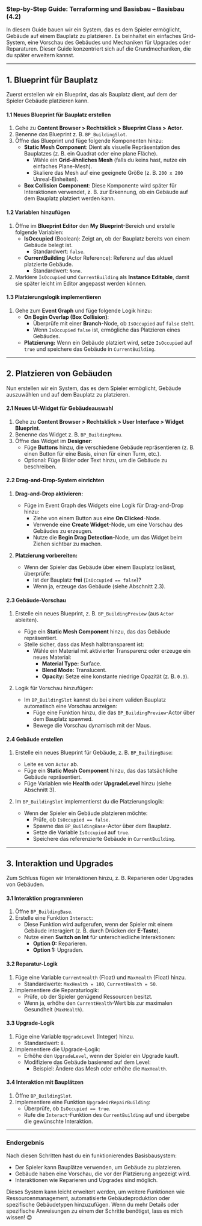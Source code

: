 ### **Step-by-Step Guide: Terraforming und Basisbau – Basisbau (4.2)**

In diesem Guide bauen wir ein System, das es dem Spieler ermöglicht, Gebäude auf einem Bauplatz zu platzieren. Es beinhaltet ein einfaches Grid-System, eine Vorschau des Gebäudes und Mechaniken für Upgrades oder Reparaturen. Dieser Guide konzentriert sich auf die Grundmechaniken, die du später erweitern kannst.

---

## **1. Blueprint für Bauplatz**

Zuerst erstellen wir ein Blueprint, das als Bauplatz dient, auf dem der Spieler Gebäude platzieren kann.

#### **1.1 Neues Blueprint für Bauplatz erstellen**

1. Gehe zu **Content Browser > Rechtsklick > Blueprint Class > Actor**.
2. Benenne das Blueprint z. B. `BP_BuildingSlot`.
3. Öffne das Blueprint und füge folgende Komponenten hinzu:
    - **Static Mesh Component**: Dient als visuelle Repräsentation des Bauplatzes (z. B. ein Quadrat oder eine plane Fläche).
        - Wähle ein **Grid-ähnliches Mesh** (falls du keins hast, nutze ein einfaches Plane-Mesh).
        - Skaliere das Mesh auf eine geeignete Größe (z. B. `200 x 200` Unreal-Einheiten).
    - **Box Collision Component**: Diese Komponente wird später für Interaktionen verwendet, z. B. zur Erkennung, ob ein Gebäude auf dem Bauplatz platziert werden kann.

#### **1.2 Variablen hinzufügen**

1. Öffne im **Blueprint Editor** den **My Blueprint**-Bereich und erstelle folgende Variablen:
    - **IsOccupied** (Boolean): Zeigt an, ob der Bauplatz bereits von einem Gebäude belegt ist.
        - Standardwert: `false`.
    - **CurrentBuilding** (Actor Reference): Referenz auf das aktuell platzierte Gebäude.
        - Standardwert: `None`.
2. Markiere `IsOccupied` und `CurrentBuilding` als **Instance Editable**, damit sie später leicht im Editor angepasst werden können.

#### **1.3 Platzierungslogik implementieren**

1. Gehe zum **Event Graph** und füge folgende Logik hinzu:
    - **On Begin Overlap (Box Collision)**:
        - Überprüfe mit einer **Branch**-Node, ob `IsOccupied` auf `false` steht.
        - Wenn `IsOccupied` `false` ist, ermögliche das Platzieren eines Gebäudes.
    - **Platzierung:** Wenn ein Gebäude platziert wird, setze `IsOccupied` auf `true` und speichere das Gebäude in `CurrentBuilding`.

---

## **2. Platzieren von Gebäuden**

Nun erstellen wir ein System, das es dem Spieler ermöglicht, Gebäude auszuwählen und auf dem Bauplatz zu platzieren.

#### **2.1 Neues UI-Widget für Gebäudeauswahl**

1. Gehe zu **Content Browser > Rechtsklick > User Interface > Widget Blueprint**.
2. Benenne das Widget z. B. `BP_BuildingMenu`.
3. Öffne das Widget im **Designer**:
    - Füge **Buttons** hinzu, die verschiedene Gebäude repräsentieren (z. B. einen Button für eine Basis, einen für einen Turm, etc.).
    - Optional: Füge Bilder oder Text hinzu, um die Gebäude zu beschreiben.

#### **2.2 Drag-and-Drop-System einrichten**

1. **Drag-and-Drop aktivieren:**
    
    - Füge im Event Graph des Widgets eine Logik für Drag-and-Drop hinzu:
        - Ziehe von einem Button aus eine **On Clicked**-Node.
        - Verwende eine **Create Widget**-Node, um eine Vorschau des Gebäudes zu erzeugen.
        - Nutze die **Begin Drag Detection**-Node, um das Widget beim Ziehen sichtbar zu machen.
2. **Platzierung vorbereiten:**
    
    - Wenn der Spieler das Gebäude über einem Bauplatz loslässt, überprüfe:
        - Ist der Bauplatz **frei** (`IsOccupied == false`)?
        - Wenn ja, erzeuge das Gebäude (siehe Abschnitt 2.3).

#### **2.3 Gebäude-Vorschau**

1. Erstelle ein neues Blueprint, z. B. `BP_BuildingPreview` (aus `Actor` ableiten).
    
    - Füge ein **Static Mesh Component** hinzu, das das Gebäude repräsentiert.
    - Stelle sicher, dass das Mesh halbtransparent ist:
        - Wähle ein Material mit aktivierter Transparenz oder erzeuge ein neues Material:
            - **Material Type:** Surface.
            - **Blend Mode:** Translucent.
            - **Opacity:** Setze eine konstante niedrige Opazität (z. B. `0.3`).
2. Logik für Vorschau hinzufügen:
    
    - Im `BP_BuildingSlot` kannst du bei einem validen Bauplatz automatisch eine Vorschau anzeigen:
        - Füge eine Funktion hinzu, die das `BP_BuildingPreview`-Actor über dem Bauplatz spawned.
        - Bewege die Vorschau dynamisch mit der Maus.

#### **2.4 Gebäude erstellen**

1. Erstelle ein neues Blueprint für Gebäude, z. B. `BP_BuildingBase`:
    
    - Leite es von `Actor` ab.
    - Füge ein **Static Mesh Component** hinzu, das das tatsächliche Gebäude repräsentiert.
    - Füge Variablen wie **Health** oder **UpgradeLevel** hinzu (siehe Abschnitt 3).
2. Im `BP_BuildingSlot` implementierst du die Platzierungslogik:
    
    - Wenn der Spieler ein Gebäude platzieren möchte:
        - Prüfe, ob `IsOccupied == false`.
        - Spawne das `BP_BuildingBase`-Actor über dem Bauplatz.
        - Setze die Variable `IsOccupied` auf `true`.
        - Speichere das referenzierte Gebäude in `CurrentBuilding`.

---

## **3. Interaktion und Upgrades**

Zum Schluss fügen wir Interaktionen hinzu, z. B. Reparieren oder Upgrades von Gebäuden.

#### **3.1 Interaktion programmieren**

1. Öffne `BP_BuildingBase`.
2. Erstelle eine Funktion `Interact`:
    - Diese Funktion wird aufgerufen, wenn der Spieler mit einem Gebäude interagiert (z. B. durch Drücken der **E-Taste**).
    - Nutze einen **Switch on Int** für unterschiedliche Interaktionen:
        - **Option 0:** Reparieren.
        - **Option 1:** Upgraden.

#### **3.2 Reparatur-Logik**

1. Füge eine Variable `CurrentHealth` (Float) und `MaxHealth` (Float) hinzu.
    - Standardwerte: `MaxHealth = 100`, `CurrentHealth = 50`.
2. Implementiere die Reparaturlogik:
    - Prüfe, ob der Spieler genügend Ressourcen besitzt.
    - Wenn ja, erhöhe den `CurrentHealth`-Wert bis zur maximalen Gesundheit (`MaxHealth`).

#### **3.3 Upgrade-Logik**

1. Füge eine Variable `UpgradeLevel` (Integer) hinzu.
    - Standardwert: `0`.
2. Implementiere die Upgrade-Logik:
    - Erhöhe den `UpgradeLevel`, wenn der Spieler ein Upgrade kauft.
    - Modifiziere das Gebäude basierend auf dem Level:
        - Beispiel: Ändere das Mesh oder erhöhe die `MaxHealth`.

#### **3.4 Interaktion mit Bauplätzen**

1. Öffne `BP_BuildingSlot`.
2. Implementiere eine Funktion `UpgradeOrRepairBuilding`:
    - Überprüfe, ob `IsOccupied == true`.
    - Rufe die `Interact`-Funktion des `CurrentBuilding` auf und übergebe die gewünschte Interaktion.

---

### **Endergebnis**

Nach diesen Schritten hast du ein funktionierendes Basisbausystem:

- Der Spieler kann Bauplätze verwenden, um Gebäude zu platzieren.
- Gebäude haben eine Vorschau, die vor der Platzierung angezeigt wird.
- Interaktionen wie Reparieren und Upgrades sind möglich.

Dieses System kann leicht erweitert werden, um weitere Funktionen wie Ressourcenmanagement, automatisierte Gebäudeproduktion oder spezifische Gebäudetypen hinzuzufügen. Wenn du mehr Details oder spezifische Anweisungen zu einem der Schritte benötigst, lass es mich wissen! 😊